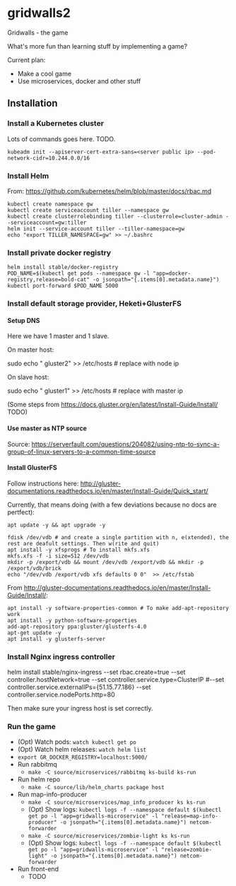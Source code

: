 # gridwalls2
Gridwalls - the game

What's more fun than learning stuff by implementing a game?

Current plan:
- Make a cool game
- Use microservices, docker and other stuff

## Installation

### Install a Kubernetes cluster

Lots of commands goes here. TODO.

`kubeadm init --apiserver-cert-extra-sans=<server public ip> --pod-network-cidr=10.244.0.0/16`

### Install Helm

From: https://github.com/kubernetes/helm/blob/master/docs/rbac.md

```
kubectl create namespace gw
kubectl create serviceaccount tiller --namespace gw
kubectl create clusterrolebinding tiller --clusterrole=cluster-admin --serviceaccount=gw:tiller
helm init --service-account tiller --tiller-namespace=gw
echo "export TILLER_NAMESPACE=gw" >> ~/.bashrc
```

### Install private docker registry

```
helm install stable/docker-registry
POD_NAME=$(kubectl get pods --namespace gw -l "app=docker-registry,release=bold-cat" -o jsonpath="{.items[0].metadata.name}")
kubectl port-forward $POD_NAME 5000
```

### Install default storage provider, Heketi+GlusterFS

#### Setup DNS

Here we have 1 master and 1 slave.

On master host:

sudo echo "<node ip> gluster2" >> /etc/hosts # replace with node ip

On slave host:

sudo echo "<master ip> gluster1" >> /etc/hosts # replace with master ip

(Some steps from https://docs.gluster.org/en/latest/Install-Guide/Install/ TODO)

#### Use master as NTP source

Source: https://serverfault.com/questions/204082/using-ntp-to-sync-a-group-of-linux-servers-to-a-common-time-source



#### Install GlusterFS

Follow instructions here: http://gluster-documentations.readthedocs.io/en/master/Install-Guide/Quick_start/

Currently, that means doing (with a few deviations because no docs are pertfect):
```
apt update -y && apt upgrade -y

fdisk /dev/vdb # and create a single partition with n, e(xtended), the rest are deafult settings. Then w(rite and quit)
apt install -y xfsprogs # To install mkfs.xfs
mkfs.xfs -f -i size=512 /dev/vdb
mkdir -p /export/vdb && mount /dev/vdb /export/vdb && mkdir -p /export/vdb/brick
echo "/dev/vdb /export/vdb xfs defaults 0 0"  >> /etc/fstab
```

From http://gluster-documentations.readthedocs.io/en/master/Install-Guide/Install/:

```
apt install -y software-properties-common # To make add-apt-repository work
apt install -y python-software-properties
add-apt-repository ppa:gluster/glusterfs-4.0
apt-get update -y
apt install -y glusterfs-server
```


### Install Nginx ingress controller

helm install stable/nginx-ingress --set rbac.create=true --set controller.hostNetwork=true --set controller.service.type=ClusterIP #--set controller.service.externalIPs={51.15.77.186} --set controller.service.nodePorts.http=80

Then make sure your ingress host is set correctly.

### Run the game

* (Opt) Watch pods: `watch kubectl get po`
* (Opt) Watch helm releases: `watch helm list`
* `export GR_DOCKER_REGISTRY=localhost:5000/`
* Run rabbitmq
  * `make -C source/microservices/rabbitmq ks-build ks-run`
* Run helm repo
  * `make -C source/lib/helm_charts package host`
* Run map-info-producer
  * `make -C source/microservices/map_info_producer ks ks-run`
  * (Opt) Show logs: `kubectl logs -f --namespace default $(kubectl get po -l "app=gridwalls-microservice" -l "release=map-info-producer" -o jsonpath="{.items[0].metadata.name}") netcom-forwarder`
  * `make -C source/microservices/zombie-light ks ks-run`
  * (Opt) Show logs: `kubectl logs -f --namespace default $(kubectl get po -l "app=gridwalls-microservice" -l "release=zombie-light" -o jsonpath="{.items[0].metadata.name}") netcom-forwarder`
* Run front-end
  * TODO
